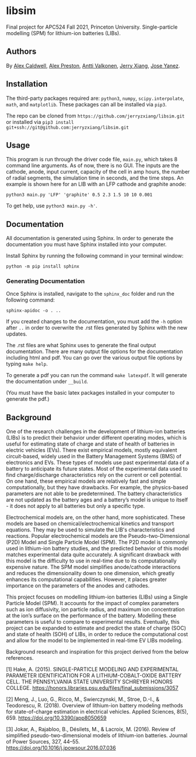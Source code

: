 # libsim
Final project for APC524 Fall 2021, Princeton University. Single-particle modelling (SPM) for lithium-ion batteries (LIBs).

## Authors
By [Alex Caldwell](https://github.com/awcald), [Alex Preston](https://github.com/alexandercpreston), [Antti Valkonen](https://github.com/valkonena), [Jerry Xiang](https://github.com/jerryzxiang), [Jose Yanez](https://github.com/masterjose3000).

## Installation
The third-party packages required are: `python3`, `numpy`, `scipy.interpolate`, `math`, and `matplotlib`. These packages can all be installed via `pip3`.

The repo can be cloned from `https://github.com/jerryzxiang/libsim.git` or installed via `pip3 install git+ssh://git@github.com:jerryzxiang/libsim.git`

## Usage
This program is run through the driver code file, `main.py`, which takes 8 command line arguments. As of now, there is no GUI. The inputs are the cathode, anode, input current, capacity of the cell in amp hours, the number of radial segments, the simulation time in seconds, and the time steps. An example is shown here for an LIB with an LFP cathode and graphite anode:

`python3 main.py 'LFP' 'graphite' 0.5 2.3 1.5 10 10 0.001`

To get help, use `python3 main.py -h'`.

## Documentation
All documentation is generated using Sphinx. In order to generate the documentation you must have
Sphinx installed into your computer. 

Install Sphinx by running the following command in your terminal window:
```
python -m pip install sphinx
```

### Generating Documentation
Once Sphinx is installed, navigate to the `sphinx_doc` folder and run the following command:

```
sphinx-apidoc -o . ..
```
If you created changes to the documentation, you must add the `-h` option after `..` in order to 
overwrite the .rst files generated by Sphinx with the new updates.

The .rst files are what Sphinx uses to generate the final output documentation. There are many
output file options for the documentation including html and pdf. You can go over the various
output file options by typing  `make help`.

To generate a pdf you can run the command `make latexpdf`. It will generate the documentation 
under `__build`.

(You must have the basic latex packages installed in your computer to generate the pdf.)
## Background
One of the research challenges in the development of lithium-ion batteries (LIBs) is to predict their behavior under different operating modes, which is useful for estimating state of charge and state of health of batteries in electric vehicles (EVs). There exist empirical models, mostly equivalent circuit-based, widely used in the Battery Management Systems (BMS) of electronics and EVs. These types of models use past experimental data of a battery to anticipate its future states. Most of the experimental data used to find charge/discharge characteristics rely on the current or cell potential. On one hand, these empirical models are relatively fast and simple computationally, but they have drawbacks. For example, the physics-based parameters are not able to be predetermined. The battery characteristics are not updated as the battery ages and a battery’s model is unique to itself - it does not apply to all batteries but only a specific type.

Electrochemical models are, on the other hand, more sophisticated. These models are based on chemical/electrochemical kinetics and transport equations. They may be used to simulate the LIB's characteristics and reactions. Popular electrochemical models are the Pseudo-two-Dimensional (P2D) Model and Single Particle Model (SPM). The P2D model is commonly used in lithium-ion battery studies, and the predicted behavior of this model matches experimental data quite accurately. A significant drawback with this model is the difficulty to use in real-time due to its computationally expensive nature. The SPM model simplifies anode/cathode interactions and reduces the dimensionality down to one dimension, which greatly enhances its computational capabilities. However, it places greater importance on the parameters of the anodes and cathodes.

This project focuses on modelling lithium-ion batteries (LIBs) using a Single Particle Model (SPM). It accounts for the impact of complex parameters such as ion diffusivity, ion particle radius, and maximum ion concentration at the ion’s surface on the performance of the battery. Modelling these parameters is useful to compare to experimental results. Eventually, this project can be expanded to estimate and predict the state of charge (SOC) and state of health (SOH) of LIBs, in order to reduce the computational cost and allow for the model to be implemented in real-time EV LIBs modeling. 

Background research and inspiration for this project derived from the below references.

[1] Hake, A. (2015). SINGLE-PARTICLE MODELING AND EXPERIMENTAL PARAMETER IDENTIFICATION FOR A LITHIUM-COBALT-OXIDE BATTERY CELL. THE PENNSYLVANIA STATE UNIVERSITY SCHREYER HONORS COLLEGE. https://honors.libraries.psu.edu/files/final_submissions/3057

[2] Meng, J., Luo, G., Ricco, M., Swierczynski, M., Stroe, D.-I., & Teodorescu, R. (2018). Overview of lithium-ion battery modeling methods for state-of-charge estimation in electrical vehicles. Applied Sciences, 8(5), 659. https://doi.org/10.3390/app8050659

[3] Jokar, A., Rajabloo, B., Désilets, M., & Lacroix, M. (2016). Review of simplified pseudo-two-dimensional models of lithium-ion batteries. Journal of Power Sources, 327, 44–55. https://doi.org/10.1016/j.jpowsour.2016.07.036
